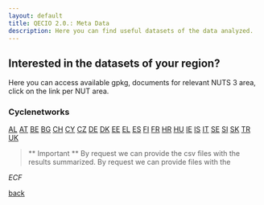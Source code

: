 ```yaml
---
layout: default
title: QECIO 2.0.: Meta Data
description: Here you can find useful datasets of the data analyzed.
---
```


## Interested in the datasets of your region? 
Here you can access available gpkg, documents for relevant NUTS 3 area, click on the link per NUT area. 

### Cyclenetworks
[AL](Metadata/Cyclenetworks/AL)
[AT](Metadata/Cyclenetworks/AT)
[BE](Metadata/Cyclenetworks/BE)
[BG](Metadata/Cyclenetworks/BG)
[CH](Metadata/Cyclenetworks/CH)
[CY](Metadata/Cyclenetworks/CY)
[CZ](Metadata/Cyclenetworks/CZ)
[DE](Metadata/Cyclenetworks/DE)
[DK](Metadata/Cyclenetworks/DK)
[EE](Metadata/Cyclenetworks/EE)
[EL](Metadata/Cyclenetworks/EL)
[ES](Metadata/Cyclenetworks/ES)
[FI](Metadata/Cyclenetworks/FI)
[FR](Metadata/Cyclenetworks/FR)
[HR](Metadata/Cyclenetworks/HR)
[HU](Metadata/Cyclenetworks/HU)
[IE](Metadata/Cyclenetworks/IE)
[IS](Metadata/Cyclenetworks/IS)
[IT](Metadata/Cyclenetworks/IT)
[SE](Metadata/Cyclenetworks/SE)
[SI](Metadata/Cyclenetworks/SI)
[SK](Metadata/Cyclenetworks/SK)
[TR](Metadata/Cyclenetworks/TR)
[UK](Metadata/Cyclenetworks/UK)

> ** Important **
> By request we can provide the csv files with the results summarized. 
> By request we can provide files with the 

_ECF_

[back](./)
